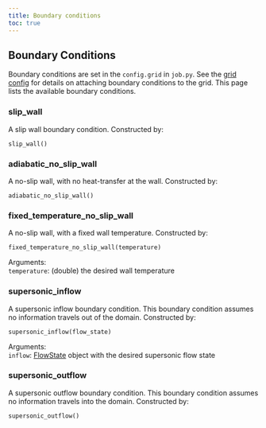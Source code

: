 ```yaml
---
title: Boundary conditions
toc: true
---
```

## Boundary Conditions
Boundary conditions are set in the `config.grid` in `job.py`. 
See the [grid config](grid) for details on attaching boundary conditions to the grid.
This page lists the available boundary conditions.

### slip_wall
A slip wall boundary condition.
Constructed by:
```
slip_wall()
```
### adiabatic_no_slip_wall
A no-slip wall, with no heat-transfer at the wall. Constructed by:
```
adiabatic_no_slip_wall()
```

### fixed_temperature_no_slip_wall
A no-slip wall, with a fixed wall temperature. Constructed by:
```
fixed_temperature_no_slip_wall(temperature)
```

Arguments:\
`temperature`: (double) the desired wall temperature

### supersonic_inflow
A supersonic inflow boundary condition.
This boundary condition assumes no information travels out of the domain.
Constructed by:
```
supersonic_inflow(flow_state)
```

Arguments:\
`inflow`: [FlowState](gas_model#FlowState) object with the desired supersonic flow state

### supersonic_outflow
A supersonic outflow boundary condition. 
This boundary condition assumes no information travels into the domain.
Constructed by:
```
supersonic_outflow()
```
